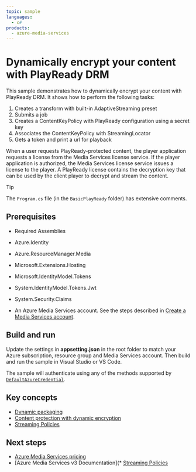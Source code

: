 ```yaml
---
topic: sample
languages:
  - c#
products:
  - azure-media-services
---
```


# Dynamically encrypt your content with PlayReady DRM

This sample demonstrates how to dynamically encrypt your content with PlayReady DRM. It shows how to perform the following tasks:

1. Creates a transform with built-in AdaptiveStreaming preset
1. Submits a job
1. Creates a ContentKeyPolicy with PlayReady configuration using a secret key
1. Associates the ContentKeyPolicy with StreamingLocator
1. Gets a token and print a url for playback

When a user requests PlayReady-protected content, the player application requests a license from the Media Services license service. If the player application is authorized, the Media Services license service issues a license to the player. A PlayReady license contains the decryption key that can be used by the client player to decrypt and stream the content.

> [!TIP]
> The `Program.cs` file (in the `BasicPlayReady` folder) has extensive comments.

## Prerequisites

* Required Assemblies

* Azure.Identity
* Azure.ResourceManager.Media
* Microsoft.Extensions.Hosting
* Microsoft.IdentityModel.Tokens
* System.IdentityModel.Tokens.Jwt
* System.Security.Claims

* An Azure Media Services account. See the steps described in [Create a Media Services account](https://docs.microsoft.com/en-us/azure/media-services/latest/account-create-how-to).

## Build and run

Update the settings in **appsetting.json** in the root folder to match your Azure subscription, resource group and Media Services account.
Then build and run the sample in Visual Studio or VS Code.

The sample will authenticate using any of the methods supported by [`DefaultAzureCredential`](https://learn.microsoft.com/en-us/dotnet/api/azure.identity.defaultazurecredential?view=azure-dotnet).

## Key concepts

* [Dynamic packaging](https://learn.microsoft.com/azure/media-services/latest/encode-dynamic-packaging-concept)
* [Content protection with dynamic encryption](https://learn.microsoft.com/azure/media-services/latest/drm-content-protection-concept)
* [Streaming Policies](https://learn.microsoft.com/azure/media-services/latest/stream-streaming-policy-concept)

## Next steps

* [Azure Media Services pricing](https://azure.microsoft.com/pricing/details/media-services/)
* [Azure Media Services v3 Documentation](* [Streaming Policies](https://learn.microsoft.com/azure/media-services/latest/stream-streaming-policy-concept)
